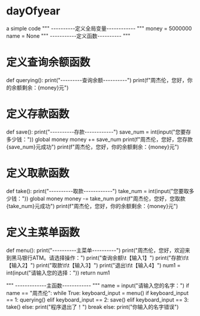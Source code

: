 # dayOfyear
a simple code
"""
----------定义全局变量------------
"""
money = 5000000
name = None
"""
-----------定义函数----------
"""
# 定义查询余额函数
def querying():
    print("---------查询余额----------")
    print(f"周杰伦，您好，你的余额剩余：{money}元")
# 定义存款函数
def save():
    print("----------存款------------")
    save_num = int(input("您要存多少钱："))
    global money
    money += save_num
    print(f"周杰伦，您好，您存款{save_num}元成功")
    print(f"周杰伦，您好，你的余额剩余：{money}元")
# 定义取款函数
def take():
    print("----------取款------------")
    take_num = int(input("您要取多少钱："))
    global money
    money -= take_num
    print(f"周杰伦，您好，您取款{take_num}元成功")
    print(f"周杰伦，您好，你的余额剩余：{money}元")
# 定义主菜单函数
def menu():
    print("----------主菜单----------")
    print("周杰伦，您好，欢迎来到黑马银行ATM。请选择操作：")
    print("查询余额\t【输入1】")
    print("存款\t\t【输入2】")
    print("取款\t\t【输入3】")
    print("退出\t\t【输入4】")
    num1 = int(input("请输入您的选择："))
    return num1

"""
-------------主函数------------
"""
name = input("请输入您的名字：")
if name == "周杰伦":
    while True:
        keyboard_input = menu()
        if keyboard_input == 1:
            querying()
        elif keyboard_input == 2:
            save()
        elif keyboard_input == 3:
            take()
        else:
            print("程序退出了！")
            break
else:
    print("你输入的名字错误")
